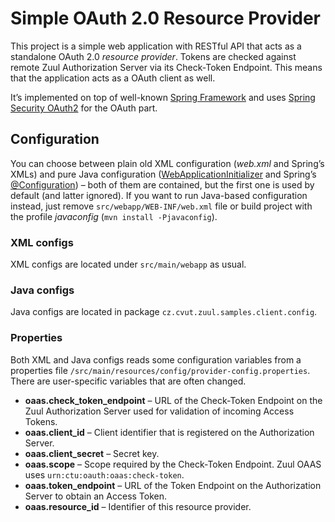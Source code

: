 Simple OAuth 2.0 Resource Provider
==================================

This project is a simple web application with RESTful API that acts as a standalone OAuth 2.0 _resource provider_. Tokens are checked against remote Zuul Authorization Server via its Check-Token Endpoint. This means that the application acts as a OAuth client as well.

It’s implemented on top of well-known [Spring Framework](http://www.springsource.org/spring-framework) and uses [Spring Security OAuth2](http://www.springsource.org/spring-security-oauth) for the OAuth part.


Configuration
-------------

You can choose between plain old XML configuration (_web.xml_ and Spring’s XMLs) and pure Java configuration ([WebApplicationInitializer](http://docs.spring.io/spring/docs/3.2.x/javadoc-api/org/springframework/web/WebApplicationInitializer.html) and Spring’s [@Configuration](http://docs.spring.io/spring/docs/3.2.x/javadoc-api/org/springframework/context/annotation/Configuration.html)) – both of them are contained, but the first one is used by default (and latter ignored). If you want to run Java-based configuration instead, just remove `src/webapp/WEB-INF/web.xml` file or build project with the profile _javaconfig_ (`mvn install -Pjavaconfig`).

### XML configs

XML configs are located under `src/main/webapp` as usual.

### Java configs

Java configs are located in package `cz.cvut.zuul.samples.client.config`.

### Properties

Both XML and Java configs reads some configuration variables from a properties file `/src/main/resources/config/provider-config.properties`. There are user-specific variables that are often changed.

* **oaas.check_token_endpoint** – URL of the Check-Token Endpoint on the Zuul Authorization Server used for validation of incoming Access Tokens.
* **oaas.client_id** – Client identifier that is registered on the Authorization Server.
* **oaas.client_secret** – Secret key.
* **oaas.scope** – Scope required by the Check-Token Endpoint. Zuul OAAS uses `urn:ctu:oauth:oaas:check-token`.
* **oaas.token_endpoint** – URL of the Token Endpoint on the Authorization Server to obtain an Access Token.
* **oaas.resource_id** – Identifier of this resource provider.
